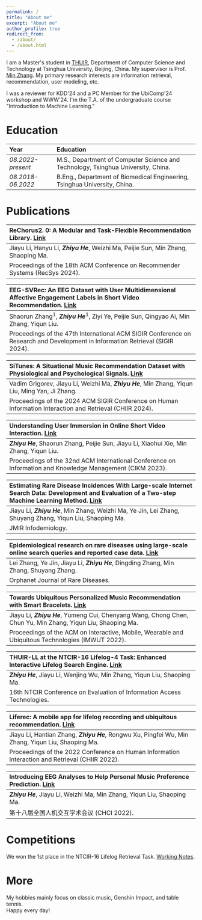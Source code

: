 ```yaml
---
permalink: /
title: "About me"
excerpt: "About me"
author_profile: true
redirect_from: 
  - /about/
  - /about.html
---
```


I am a Master's student in [THUIR](http://ai.thuir.cn/), Department of Computer Science and Technology at Tsinghua University, Beijing, China. My supervisor is Prof. [Min Zhang](http://www.thuir.cn/group/~mzhang/). My primary research interests are information retrieval, recommendation, user modeling, etc.

I was a reviewer for KDD'24 and a PC Member for the UbiComp'24 workshop and WWW'24. I'm the T.A. of the undergraduate course "Introduction to Machine Learning."

Education
======

| Year | Education |
| :------ | :------ | 
| *08.2022-present* | M.S., Department of Computer Science and Technology, Tsinghua University, China. |
| *08.2018-06.2022* | B.Eng., Department of Biomedical Engineering, Tsinghua University, China. |

Publications
======

| **ReChorus2. 0: A Modular and Task-Flexible Recommendation Library.** [Link](https://arxiv.org/abs/2405.18058)|   
| :------ |   
| Jiayu Li, Hanyu Li, ***Zhiyu He***, Weizhi Ma, Peijie Sun, Min Zhang, Shaoping Ma. |  
| Proceedings of the 18th ACM Conference on Recommender Systems (RecSys 2024). |

| **EEG-SVRec: An EEG Dataset with User Multidimensional Affective Engagement Labels in Short Video Recommendation.** [Link](https://dl.acm.org/doi/abs/10.1145/3626772.3657890)|   
| :------ |   
| Shaorun Zhang<sup>1</sup>, ***Zhiyu He***<sup>1</sup>, Ziyi Ye, Peijie Sun, Qingyao Ai, Min Zhang, Yiqun Liu. |  
| Proceedings of the 47th International ACM SIGIR Conference on Research and Development in Information Retrieval (SIGIR 2024). |

| **SiTunes: A Situational Music Recommendation Dataset with Physiological and Psychological Signals.** [Link](https://dl.acm.org/doi/abs/10.1145/3627508.3638343)|   
| :------ |   
| Vadim Grigorev, Jiayu Li, Weizhi Ma, ***Zhiyu He***, Min Zhang, Yiqun Liu, Ming Yan, Ji Zhang. |  
| Proceedings of the 2024 ACM SIGIR Conference on Human Information Interaction and Retrieval (CHIIR 2024). |

| **Understanding User Immersion in Online Short Video Interaction.** [Link](https://doi.org/10.1145/3583780.3615099)|   
| :------ |   
| ***Zhiyu He***, Shaorun Zhang, Peijie Sun, Jiayu Li, Xiaohui Xie, Min Zhang, Yiqun Liu. |  
| Proceedings of the 32nd ACM International Conference on Information and Knowledge Management (CIKM 2023). |

| **Estimating Rare Disease Incidences With Large-scale Internet Search Data: Development and Evaluation of a Two-step Machine Learning Method.** [Link](https://infodemiology.jmir.org/2023/1/e42721/)|   
| :------ |   
| Jiayu Li, ***Zhiyu He***, Min Zhang, Weizhi Ma, Ye Jin, Lei Zhang, Shuyang Zhang, Yiqun Liu, Shaoping Ma. |  
| JMIR Infodemiology. |  

| **Epidemiological research on rare diseases using large-scale online search queries and reported case data.** [Link](https://link.springer.com/article/10.1186/s13023-023-02839-7)|   
| :------ |   
| Lei Zhang, Ye Jin, Jiayu Li, ***Zhiyu He***, Dingding Zhang, Min Zhang, Shuyang Zhang. |  
| Orphanet Journal of Rare Diseases. |

| **Towards Ubiquitous Personalized Music Recommendation with Smart Bracelets.** [Link](https://dl.acm.org/doi/pdf/10.1145/3550333)|   
| :------ |   
| Jiayu Li, ***Zhiyu He***, Yumeng Cui, Chenyang Wang, Chong Chen, Chun Yu, Min Zhang, Yiqun Liu, Shaoping Ma. |  
| Proceedings of the ACM on Interactive, Mobile, Wearable and Ubiquitous Technologies (IMWUT 2022). |  

| **THUIR-LL at the NTCIR-16 Lifelog-4 Task: Enhanced Interactive Lifelog Search Engine.** [Link](http://research.nii.ac.jp/ntcir/workshop/OnlineProceedings16/pdf/ntcir/02-NTCIR16-LIFELOG-HeZ.pdf)|   
| :------ |   
| ***Zhiyu He***, Jiayu Li, Wenjing Wu, Min Zhang, Yiqun Liu, Shaoping Ma. |  
| 16th NTCIR Conference on Evaluation of Information Access Technologies. | 

| **Liferec: A mobile app for lifelog recording and ubiquitous recommendation.** [Link](https://dl.acm.org/doi/abs/10.1145/3498366.3505837)|   
| :------ |   
| Jiayu Li, Hantian Zhang, ***Zhiyu He***, Rongwu Xu, Pingfei Wu, Min Zhang, Yiqun Liu, Shaoping Ma. |  
| Proceedings of the 2022 Conference on Human Information Interaction and Retrieval (CHIIR 2022). | 

| **Introducing EEG Analyses to Help Personal Music Preference Prediction.** [Link](https://arxiv.org/abs/2404.15753)|   
| :------ |   
| ***Zhiyu He***, Jiayu Li, Weizhi Ma, Min Zhang, Yiqun Liu, Shaoping Ma. |  
| 第十八届全国人机交互学术会议 (CHCI 2022). | 

Competitions
======

We won the 1st place in the NTCIR-16 Lifelog Retrieval Task. [Working Notes](http://research.nii.ac.jp/ntcir/workshop/OnlineProceedings16/pdf/ntcir/02-NTCIR16-LIFELOG-HeZ.pdf).

More
======  

My hobbies mainly focus on classic music, Genshin Impact, and table tennis.  
Happy every day! 

